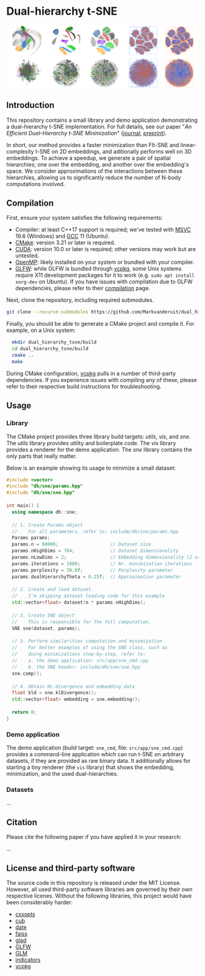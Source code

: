 # Dual-hierarchy t-SNE

![minimization](resources/misc/readme_header.png)

## Introduction

This repository contains a small library and demo application demonstrating a dual-hierarchy t-SNE implementation. For full details, see our paper "*An Efficient Dual-Hierarchy t-SNE Minimization*" ([journal](...), [preprint](...)).

In short, our method provides a faster minimization than FIt-SNE and linear-complexity t-SNE on 2D embeddings, and aditionally performs well on 3D embeddings. To achieve a speedup, we generate a pair of spatial hierarchies; one over the embedding, and another over the embedding's space. We consider approximations of the interactions between these hierarchies, allowing us to significantly reduce the number of N-body computations involved.

## Compilation
First, ensure your system satisfies the following requirements:
* Compiler: at least C++17 support is required; we've tested with [MSVC](https://visualstudio.microsoft.com/) 19.6 (Windows) and [GCC](https://gcc.gnu.org/) 11 (Ubuntu).
* [CMake](https://cmake.org/): version 3.21 or later is required.
* [CUDA](https://developer.nvidia.com/cuda-toolkit): version 10.0 or later is required; other versions may work but are untested.
* [OpenMP](https://www.openmp.org/): likely installed on your system or bundled with your compiler.
* [GLFW](https://www.glfw.org): while GLFW is bundled through [vcpkg](https://github.com/microsoft/vcpkg), some Unix systems require X11 development packages for it to work (e.g. `sudo apt install xorg-dev` on Ubuntu). If you have issues with compilation due to GLFW dependencies, please refer to their [compilation](https://www.glfw.org/docs/3.3/compile.html) page.

Next, clone the repository, including required submodules.

```bash
git clone --recurse-submodules https://github.com/Markvanderuit/dual_hierarchy_tsne
```

Finally, you should be able to generate a CMake project and compile it. For example, on a Unix system:

```bash
  mkdir dual_hierarchy_tsne/build
  cd dual_hierarchy_tsne/build
  cmake ..
  make
```

During CMake configuration, [vcpkg](https://github.com/microsoft/vcpkg) pulls in a number of third-party dependencies. If you experience issues with compiling any of these, please refer to their respective build instructions for troubleshooting.

## Usage

### Library
The CMake project provides three library build targets: *utils*, *vis*, and *sne*. The *utils* library provides utility and boilerplate code. The *vis* library provides a renderer for the demo application. The *sne* library contains the only parts that really matter.

Below is an example showing its usage to minimize a small dataset:

```c++
#include <vector>
#include "dh/sne/params.hpp"
#include "dh/sne/sne.hpp"

int main() {
  using namespace dh::sne;

  // 1. Create Params object 
  //    For all parameters, refer to: include/dh/sne/params.hpp
  Params params;
  params.n = 60000;                   // Dataset size
  params.nHighDims = 784;             // Dataset dimensionality
  params.nLowDims = 2;                // Embedding dimensionality (2 or 3)
  params.iterations = 1000;           // Nr. minimization iterations
  params.perplexity = 30.0f;          // Perplexity parameter
  params.dualHierarchyTheta = 0.25f;  // Approximation parameter

  // 2. Create and load dataset.
  //    I'm skipping dataset loading code for this example
  std::vector<float> dataset(n * params.nHighDims);

  // 3. Create SNE object
  //    This is responsible for the full computation.
  SNE sne(dataset, params);

  // 3. Perform similarities computation and minimization
  //    For better examples of using the SNE class, such as
  //    doing minimizations step-by-step, refer to:
  //    a. the demo application: src/app/sne_cmd.cpp
  //    b. the SNE header: include/dh/sne/sne.hpp
  sne.comp();

  // 4. Obtain KL-divergence and embedding data
  float kld = sne.klDivergence();
  std::vector<float> embedding = sne.embedding();

  return 0;
}
```

### Demo application
The demo application (build target: `sne_cmd`, file: `src/app/sne_cmd.cpp`) provides a command-line application which can run t-SNE on arbitrary datasets, if they are provided as raw binary data. It additionally allows for starting a tiny renderer (the `vis` library) that shows the embedding, minimization, and the used dual-hierarchies.


### Datasets
...

## Citation
Please cite the following paper if you have applied it in your research:

...

## License and third-party software
The source code in this repository is released under the MIT License. However, all used third-party software libraries are governed by their own respective licenes. Without the following libraries, this project would have been considerably harder:
* [cxxopts](https://github.com/jarro2783/cxxopts)
* [cub](https://github.com/NVIDIA/cub)
* [date](https://github.com/HowardHinnant/date)
* [faiss](https://github.com/facebookresearch/faiss)
* [glad](https://glad.dav1d.de/)
* [GLFW](https://www.glfw.org/)
* [GLM](https://glm.g-truc.net/0.9.9/)
* [indicators](https://github.com/p-ranav/indicators)
* [vcpkg](https://github.com/microsoft/vcpkg) 